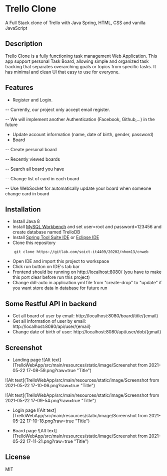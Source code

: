 # Trello Clone
A Full Stack clone of Trello with Java Spring, HTML, CSS and vanilla JavaScript

## Description
Trello Clone is a fully functioning task management Web Application. This app support personal Task Board, allowing simple and organized task tracking that separates overarching goals or topics from specific tasks. It has minimal and clean UI that easy to use for everyone.

## Features
 - Register and Login. 

 -- Currently, our project only accept email register. 
 
 -- We will implement another Authentication (Facebook, Github,...) in the future
 - Update account information (name, date of birth, gender, password)
 - Board

-- Create personal board

-- Recently viewed boards

-- Search all board you have

-- Change list of card in each board

-- Use WebSocket for automatically update your board when someone change card in board

## Installation
 - Install Java 8
 - Install [MySQL Workbench](https://www.mysql.com/products/workbench/) and set user=root and password=123456 and create database named TrelloDB
 - Install [Spring Tool Suite IDE](https://spring.io/tools) or [Eclipse IDE](https://www.eclipse.org/downloads/packages/installer)
 - Clone this repository
```
    git clone https://gitlab.com/soict-it4409/20202/nhom13/cnweb
```
 - Open IDE and import this project to workspace
 - Click run button on IDE's tab bar
 - Frontend should be running on http://localhost:8080/ (you have to make this port clear before run this project)
 - Change ddl-auto in application.yml file from "create-drop" to "update" if you want store data in database for future run

## Some Restful API in backend
 - Get all board of user by email: http://localhost:8080/board/title/{email}
 - Get all information of user by email: http://localhost:8080/api/user/{email}
 - Change date of birth of user: http://localhost:8080/api/user/dob/{gmail}

## Screenshot
 - Landing page
![Alt text](TrelloWebApp/src/main/resources/static/image/Screenshot from 2021-05-22 17-08-59.png?raw=true "Title")

![Alt text](TrelloWebApp/src/main/resources/static/image/Screenshot from 2021-05-22 17-10-06.png?raw=true "Title")

![Alt text](TrelloWebApp/src/main/resources/static/image/Screenshot from 2021-05-22 17-09-54.png?raw=true "Title")
 
 - Login page
![Alt text](TrelloWebApp/src/main/resources/static/image/Screenshot from 2021-05-22 17-10-18.png?raw=true "Title")

 - Board page
![Alt text](TrelloWebApp/src/main/resources/static/image/Screenshot from 2021-05-22 17-11-21.png?raw=true "Title")

## License
MIT
